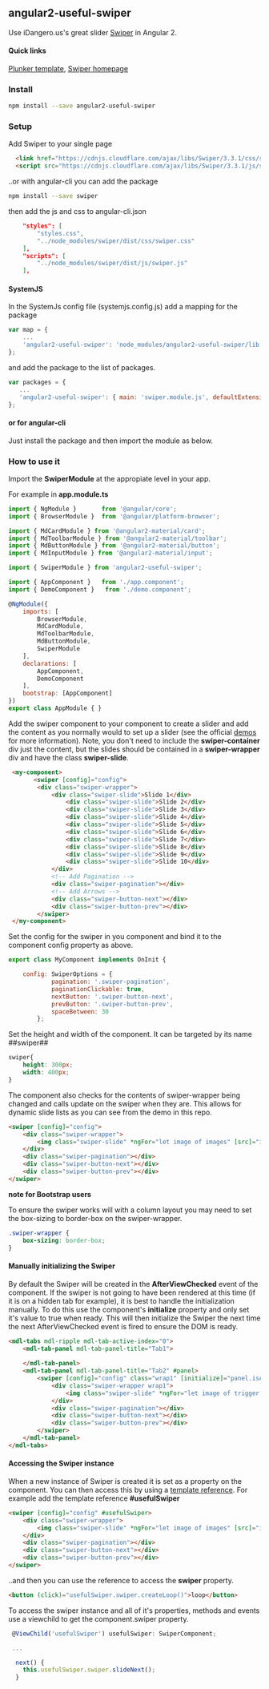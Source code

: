 ## angular2-useful-swiper

Use iDangero.us's great slider [Swiper](http://idangero.us/swiper/#.V9C3w4VOLaI) in Angular 2.

#### Quick links
[Plunker template](http://embed.plnkr.co/qM4jHG/), 
[Swiper homepage](http://idangero.us/swiper/#.WTiywWiGNhE)

### Install

```bash
npm install --save angular2-useful-swiper
```

### Setup

Add Swiper to your single page

```html
  <link href="https://cdnjs.cloudflare.com/ajax/libs/Swiper/3.3.1/css/swiper.min.css" rel="stylesheet">
  <script src="https://cdnjs.cloudflare.com/ajax/libs/Swiper/3.3.1/js/swiper.js"></script>
```

..or with angular-cli you can add the package

```bash
npm install --save swiper
```

then add the js and css to angular-cli.json


```json
    "styles": [
        "styles.css",
        "../node_modules/swiper/dist/css/swiper.css"        
    ],
    "scripts": [
        "../node_modules/swiper/dist/js/swiper.js"                
    ],
```

#### SystemJS

In the SystemJs config file (systemjs.config.js) add a mapping for the package

```javascript
var map = {
    ...
    'angular2-useful-swiper': 'node_modules/angular2-useful-swiper/lib'
};
```

and add the package to the list of packages.

 ```javascript
var packages = {
    ...
    'angular2-useful-swiper': { main: 'swiper.module.js', defaultExtension: 'js' }
};
```

#### or for angular-cli

Just install the package and then import the module as below.

### How to use it

Import the **SwiperModule** at the appropiate level in your app.

For example in **app.module.ts**

```javascript
import { NgModule }       from '@angular/core';
import { BrowserModule }  from '@angular/platform-browser';

import { MdCardModule } from '@angular2-material/card';
import { MdToolbarModule } from '@angular2-material/toolbar';
import { MdButtonModule } from '@angular2-material/button';
import { MdInputModule } from '@angular2-material/input';

import { SwiperModule } from 'angular2-useful-swiper';

import { AppComponent }   from './app.component';
import { DemoComponent }   from './demo.component';

@NgModule({
    imports: [
        BrowserModule,
        MdCardModule,
        MdToolbarModule,
        MdButtonModule,
        SwiperModule
    ],
    declarations: [
        AppComponent,
        DemoComponent
    ],
    bootstrap: [AppComponent]
})
export class AppModule { }
```

Add the swiper component to your component to create a slider and add the content as you normally would to set up a slider (see the official [demos](http://idangero.us/swiper/demos/#.V9C73YVOLaI) for more information).
Note, you don't need to include the **swiper-container** div just the content, but the slides should be contained in a **swiper-wrapper** div and have the class **swiper-slide**.

```html
 <my-component>
       <swiper [config]="config">
        <div class="swiper-wrapper">
            <div class="swiper-slide">Slide 1</div>
                <div class="swiper-slide">Slide 2</div>
                <div class="swiper-slide">Slide 3</div>
                <div class="swiper-slide">Slide 4</div>
                <div class="swiper-slide">Slide 5</div>
                <div class="swiper-slide">Slide 6</div>
                <div class="swiper-slide">Slide 7</div>
                <div class="swiper-slide">Slide 8</div>
                <div class="swiper-slide">Slide 9</div>
                <div class="swiper-slide">Slide 10</div>
            </div>
            <!-- Add Pagination -->
            <div class="swiper-pagination"></div>
            <!-- Add Arrows -->
            <div class="swiper-button-next"></div>
            <div class="swiper-button-prev"></div>
        </swiper>
 </my-component>
```

Set the config for the swiper in you component and bind it to the component config property as above.

```javascript
export class MyComponent implements OnInit {

    config: SwiperOptions = {
            pagination: '.swiper-pagination',
            paginationClickable: true,
            nextButton: '.swiper-button-next',
            prevButton: '.swiper-button-prev',
            spaceBetween: 30
        };
```

Set the height and width of the component. It can be targeted by its name ##swiper##

```css
swiper{
    height: 300px;
    width: 400px;
}
```

The component also checks for the contents of swiper-wrapper being changed and calls update on the swiper when they are. 
This allows for dynamic slide lists as you can see from the demo in this repo.

```html
<swiper [config]="config">
    <div class="swiper-wrapper">
        <img class="swiper-slide" *ngFor="let image of images" [src]="image">
    </div>
    <div class="swiper-pagination"></div>
    <div class="swiper-button-next"></div>
    <div class="swiper-button-prev"></div>
</swiper>
```

**note for Bootstrap users**

To ensure the swiper works will with a column layout you may need to set the box-sizing to border-box on the swiper-wrapper.

```css
.swiper-wrapper {
    box-sizing: border-box;
}
```

#### Manually initializing the Swiper

By default the Swiper will be created in the **AfterViewChecked** event of the component. If the swiper is not going to have been rendered at this time (if it is on a hidden tab for example), it is best to handle the initialization manually.
To do this use the component's **initialize** property and only set it's value to true when ready. This will then initialize the Swiper the next time the next AfterViewChecked event is fired to ensure the DOM is ready. 

```html
<mdl-tabs mdl-ripple mdl-tab-active-index="0">
	<mdl-tab-panel mdl-tab-panel-title="Tab1">
		
	</mdl-tab-panel>
	<mdl-tab-panel mdl-tab-panel-title="Tab2" #panel>
		<swiper [config]="config" class="wrap1" [initialize]="panel.isActive">
			<div class="swiper-wrapper wrap1">
				<img class="swiper-slide" *ngFor="let image of trigger.images" [src]="image">
			</div>
			<div class="swiper-pagination"></div>
			<div class="swiper-button-next"></div>
			<div class="swiper-button-prev"></div>
		</swiper>
	</mdl-tab-panel>	
</mdl-tabs>
```

#### Accessing the Swiper instance

When a new instance of Swiper is created it is set as a property on the component. You can then access this by using a [template reference](https://angular.io/docs/ts/latest/guide/template-syntax.html#!#ref-vars).
For example add the template reference **#usefulSwiper**

```html
<swiper [config]="config" #usefulSwiper>
    <div class="swiper-wrapper">
        <img class="swiper-slide" *ngFor="let image of images" [src]="image">
    </div>
    <div class="swiper-pagination"></div>
    <div class="swiper-button-next"></div>
    <div class="swiper-button-prev"></div>
</swiper>
```

..and then you can use the reference to access the **swiper** property.

```html
<button (click)="usefulSwiper.swiper.createLoop()">loop</button>
```

To access the swiper instance and all of it's properties, methods and events use a viewchild to get the component.swiper property.

```typescript
 @ViewChild('usefulSwiper') usefulSwiper: SwiperComponent;

 ...

  next() {
    this.usefulSwiper.swiper.slideNext();
  }
```
